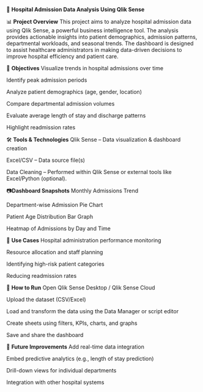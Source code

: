 🏥 **Hospital Admission Data Analysis Using Qlik Sense**

📊 **Project Overview**
This project aims to analyze hospital admission data using Qlik Sense, a powerful business intelligence tool. The analysis provides actionable insights into patient demographics, admission patterns, departmental workloads, and seasonal trends. The dashboard is designed to assist healthcare administrators in making data-driven decisions to improve hospital efficiency and patient care.

🧾 **Objectives**
Visualize trends in hospital admissions over time

Identify peak admission periods

Analyze patient demographics (age, gender, location)

Compare departmental admission volumes

Evaluate average length of stay and discharge patterns

Highlight readmission rates

🛠️ **Tools & Technologies**
Qlik Sense – Data visualization & dashboard creation

Excel/CSV – Data source file(s)

Data Cleaning – Performed within Qlik Sense or external tools like Excel/Python (optional).

📷**Dashboard Snapshots**
Monthly Admissions Trend

Department-wise Admission Pie Chart

Patient Age Distribution Bar Graph

Heatmap of Admissions by Day and Time

🧩 **Use Cases**
Hospital administration performance monitoring

Resource allocation and staff planning

Identifying high-risk patient categories

Reducing readmission rates

🚀 **How to Run**
Open Qlik Sense Desktop / Qlik Sense Cloud

Upload the dataset (CSV/Excel)

Load and transform the data using the Data Manager or script editor

Create sheets using filters, KPIs, charts, and graphs

Save and share the dashboard

📌 **Future Improvements**
Add real-time data integration

Embed predictive analytics (e.g., length of stay prediction)

Drill-down views for individual departments

Integration with other hospital systems

